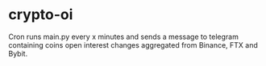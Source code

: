 # crypto-oi
Cron runs main.py every x minutes and sends a message to telegram containing coins open interest changes aggregated from Binance, FTX and Bybit. 
